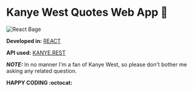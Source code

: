 # Kanye West Quotes Web App :ocean:

![React Bage](https://img.shields.io/badge/ReactJS-React%20for%20Web-blue?logo=react)

**Developed in:** [REACT]( https://github.com/facebook/react )

**API used:** [KANYE.REST]( https://github.com/ajzbc/kanye.rest )

***NOTE:*** In no manner I'm a fan of Kanye West, so please don't bother me asking any related question.

**HAPPY CODING :octocat:**

